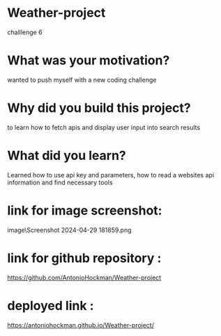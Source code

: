 # Weather-project
challlenge 6
# What was your motivation?
wanted to push myself with a new coding challenge
# Why did you build this project?
to learn how to fetch apis and display user input into search results

# What did you learn?
Learned how to use api key and parameters, how to read a websites api information and find necessary tools 

# link for image screenshot:
 image\Screenshot 2024-04-29 181859.png

 # link for github repository :
   https://github.com/AntonioHockman/Weather-project

# deployed link :
 https://antoniohockman.github.io/Weather-project/